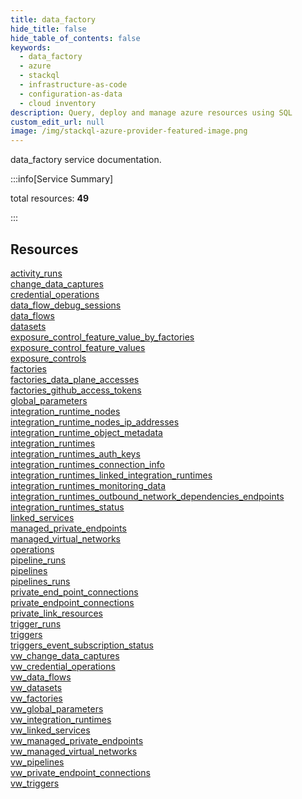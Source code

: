 ```yaml
---
title: data_factory
hide_title: false
hide_table_of_contents: false
keywords:
  - data_factory
  - azure
  - stackql
  - infrastructure-as-code
  - configuration-as-data
  - cloud inventory
description: Query, deploy and manage azure resources using SQL
custom_edit_url: null
image: /img/stackql-azure-provider-featured-image.png
---
```


data_factory service documentation.

:::info[Service Summary]

total resources: __49__  

:::

## Resources
<div class="row">
<div class="providerDocColumn">
<a href="/services/data_factory/activity_runs/">activity_runs</a><br />
<a href="/services/data_factory/change_data_captures/">change_data_captures</a><br />
<a href="/services/data_factory/credential_operations/">credential_operations</a><br />
<a href="/services/data_factory/data_flow_debug_sessions/">data_flow_debug_sessions</a><br />
<a href="/services/data_factory/data_flows/">data_flows</a><br />
<a href="/services/data_factory/datasets/">datasets</a><br />
<a href="/services/data_factory/exposure_control_feature_value_by_factories/">exposure_control_feature_value_by_factories</a><br />
<a href="/services/data_factory/exposure_control_feature_values/">exposure_control_feature_values</a><br />
<a href="/services/data_factory/exposure_controls/">exposure_controls</a><br />
<a href="/services/data_factory/factories/">factories</a><br />
<a href="/services/data_factory/factories_data_plane_accesses/">factories_data_plane_accesses</a><br />
<a href="/services/data_factory/factories_github_access_tokens/">factories_github_access_tokens</a><br />
<a href="/services/data_factory/global_parameters/">global_parameters</a><br />
<a href="/services/data_factory/integration_runtime_nodes/">integration_runtime_nodes</a><br />
<a href="/services/data_factory/integration_runtime_nodes_ip_addresses/">integration_runtime_nodes_ip_addresses</a><br />
<a href="/services/data_factory/integration_runtime_object_metadata/">integration_runtime_object_metadata</a><br />
<a href="/services/data_factory/integration_runtimes/">integration_runtimes</a><br />
<a href="/services/data_factory/integration_runtimes_auth_keys/">integration_runtimes_auth_keys</a><br />
<a href="/services/data_factory/integration_runtimes_connection_info/">integration_runtimes_connection_info</a><br />
<a href="/services/data_factory/integration_runtimes_linked_integration_runtimes/">integration_runtimes_linked_integration_runtimes</a><br />
<a href="/services/data_factory/integration_runtimes_monitoring_data/">integration_runtimes_monitoring_data</a><br />
<a href="/services/data_factory/integration_runtimes_outbound_network_dependencies_endpoints/">integration_runtimes_outbound_network_dependencies_endpoints</a><br />
<a href="/services/data_factory/integration_runtimes_status/">integration_runtimes_status</a><br />
<a href="/services/data_factory/linked_services/">linked_services</a><br />
<a href="/services/data_factory/managed_private_endpoints/">managed_private_endpoints</a>
</div>
<div class="providerDocColumn">
<a href="/services/data_factory/managed_virtual_networks/">managed_virtual_networks</a><br />
<a href="/services/data_factory/operations/">operations</a><br />
<a href="/services/data_factory/pipeline_runs/">pipeline_runs</a><br />
<a href="/services/data_factory/pipelines/">pipelines</a><br />
<a href="/services/data_factory/pipelines_runs/">pipelines_runs</a><br />
<a href="/services/data_factory/private_end_point_connections/">private_end_point_connections</a><br />
<a href="/services/data_factory/private_endpoint_connections/">private_endpoint_connections</a><br />
<a href="/services/data_factory/private_link_resources/">private_link_resources</a><br />
<a href="/services/data_factory/trigger_runs/">trigger_runs</a><br />
<a href="/services/data_factory/triggers/">triggers</a><br />
<a href="/services/data_factory/triggers_event_subscription_status/">triggers_event_subscription_status</a><br />
<a href="/services/data_factory/vw_change_data_captures/">vw_change_data_captures</a><br />
<a href="/services/data_factory/vw_credential_operations/">vw_credential_operations</a><br />
<a href="/services/data_factory/vw_data_flows/">vw_data_flows</a><br />
<a href="/services/data_factory/vw_datasets/">vw_datasets</a><br />
<a href="/services/data_factory/vw_factories/">vw_factories</a><br />
<a href="/services/data_factory/vw_global_parameters/">vw_global_parameters</a><br />
<a href="/services/data_factory/vw_integration_runtimes/">vw_integration_runtimes</a><br />
<a href="/services/data_factory/vw_linked_services/">vw_linked_services</a><br />
<a href="/services/data_factory/vw_managed_private_endpoints/">vw_managed_private_endpoints</a><br />
<a href="/services/data_factory/vw_managed_virtual_networks/">vw_managed_virtual_networks</a><br />
<a href="/services/data_factory/vw_pipelines/">vw_pipelines</a><br />
<a href="/services/data_factory/vw_private_endpoint_connections/">vw_private_endpoint_connections</a><br />
<a href="/services/data_factory/vw_triggers/">vw_triggers</a>
</div>
</div>